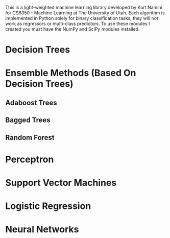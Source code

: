 This is a light-weighted machine learning library developed by Kurt Namini for CS6350 - Machine Learning at The University of Utah. Each algorithm is implemented in Python solely for binary classification tasks, they will not work as regressors or multi-class predictors. To use these modules I created you must have the NumPy and SciPy modules installed.

# Decision Trees

# Ensemble Methods (Based On Decision Trees)

## Adaboost Trees

## Bagged Trees

## Random Forest

# Perceptron

# Support Vector Machines

# Logistic Regression

# Neural Networks
